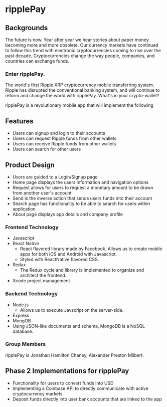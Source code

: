 # ripplePay

## Backgrounds

The future is now.  Year after year we hear stories about paper money becoming more and more obsolete.  Our currency markets have continued to follow this trend with electronic cryptocurrencies coming to rise over the past decade.  Cryptocurrencies change the way people, companies, and countries can exchange funds.

### Enter ripplePay.
The world's first Ripple XRP cryptocurrency mobile transferring system.  Ripple has disrupted the conventional banking system, and will continue to reform and change the world with ripplePay.  What's in your crypto-wallet?


ripplePay is a revolutionary mobile app that will implement the following
## Features
* Users can signup and login to their accounts
* Users can request Ripple funds from other wallets
* Users can receive Ripple funds from other wallets
* Users can search for other users



## Product Design
* Users are guided to a Login/Signup page
* Home page displays the users information and navigation options
* Request allows for users to request a monetary amount to be drawn from another user's account
* Send is the inverse action that sends users funds into their account
* Search page has functionality to be able to search for users within application
* About page displays app details and company profile



### Frontend Technology
* Javascript
* React Native
  * React flavored library made by Facebook. Allows us to create mobile apps for both iOS and Android with Javascript.
  * Styled with ReactNative flavored CSS.
* Redux
  * The Redux cycle and library is implemented to organize and architect the frontend.
* Xcode project management


### Backend Technology
* Node.js
  * Allows us to execute Javscript on the server-side.
* Express
* MongOB
* Using JSON-like documents and schema, MongoDB is a NoSQL database.

### Group Members

ripplePay is Jonathan Hamilton Chaney, Alexander Preston Milbert.


## Phase 2 Implementations for ripplePay
* Functionality for users to convert funds into USD
* Implementing a Coinbase API to directly communicate with active cryptocurrency markets
* Deposit funds directly into user bank accounts that are linked to the app
